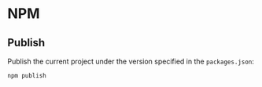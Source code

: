 # NPM

## Publish

Publish the current project under the version specified in the `packages.json`:

    npm publish